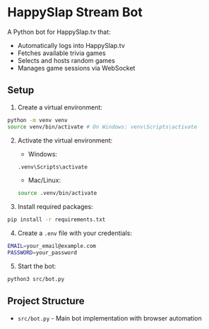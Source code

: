 # HappySlap Stream Bot

A Python bot for HappySlap.tv that:

- Automatically logs into HappySlap.tv
- Fetches available trivia games
- Selects and hosts random games
- Manages game sessions via WebSocket

## Setup

1. Create a virtual environment:

```bash
python -m venv venv
source venv/bin/activate # On Windows: venv\Scripts\activate
```

2. Activate the virtual environment:

   - Windows:

   ```bash
   .venv\Scripts\activate
   ```

   - Mac/Linux:

   ```bash
   source .venv/bin/activate
   ```

3. Install required packages:

```bash
pip install -r requirements.txt
```

4. Create a `.env` file with your credentials:

```bash
EMAIL=your_email@example.com
PASSWORD=your_password
```

5. Start the bot:

```bash
python3 src/bot.py
```

## Project Structure

- `src/bot.py` - Main bot implementation with browser automation
